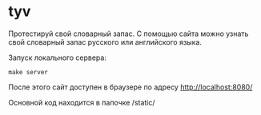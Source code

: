 # tyv
Протестируй свой словарный запас. С помощью сайта можно узнать свой словарный запас русского или английского языка.

Запуск локального сервера:
```
make server
```

После этого сайт доступен в браузере по адресу [http://localhost:8080/](http://localhost:8080/)

Основной код находится в папочке /static/
